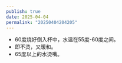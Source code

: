 ```yaml
---
publish: true
date: 2025-04-04
permalink: "20250404204205"
---
```

- 60度烧好倒入杯中，水温在55度-60度之间。  
- 即不烫，又暖和。  
- 65度以上的水烫嘴。